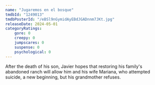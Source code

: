 ```yaml
---
name: "Jugaremos en el bosque"
tmdbId: "1249013"
tmdbPosterId: "/eBSl9nGymidAyEBdJGADnnm7JKt.jpg"
releaseDate: 2024-05-01
categoryRatings:
    gore: 0
    creepy: 0
    jumpscares: 0
    suspense: 0
    psychological: 0
---
```

After the death of his son, Javier hopes that restoring his family's abandoned ranch will allow him and his wife Mariana, who attempted suicide, a new beginning, but his grandmother refuses.
